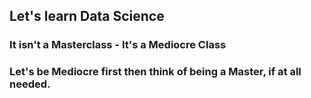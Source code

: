 ## **Let's learn Data Science**

### It isn't a Masterclass - It's a Mediocre Class

### Let's be Mediocre first then think of being a Master, if at all needed.